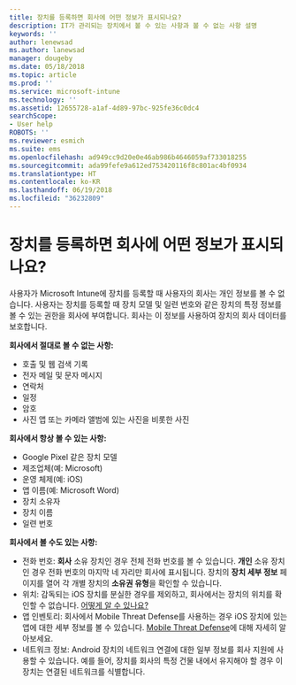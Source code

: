 ```yaml
---
title: 장치를 등록하면 회사에 어떤 정보가 표시되나요?
description: IT가 관리되는 장치에서 볼 수 있는 사항과 볼 수 없는 사항 설명
keywords: ''
author: lenewsad
ms.author: lanewsad
manager: dougeby
ms.date: 05/18/2018
ms.topic: article
ms.prod: ''
ms.service: microsoft-intune
ms.technology: ''
ms.assetid: 12655728-a1af-4d89-97bc-925fe36c0dc4
searchScope:
- User help
ROBOTS: ''
ms.reviewer: esmich
ms.suite: ems
ms.openlocfilehash: ad949cc9d20e0e46ab986b4646059af733018255
ms.sourcegitcommit: ada99fefe9a612ed753420116f8c801ac4bf0934
ms.translationtype: HT
ms.contentlocale: ko-KR
ms.lasthandoff: 06/19/2018
ms.locfileid: "36232809"
---
```

# <a name="what-information-can-my-company-see-when-i-enroll-my-device"></a>장치를 등록하면 회사에 어떤 정보가 표시되나요?

사용자가 Microsoft Intune에 장치를 등록할 때 사용자의 회사는 개인 정보를 볼 수 없습니다. 사용자는 장치를 등록할 때 장치 모델 및 일련 번호와 같은 장치의 특정 정보를 볼 수 있는 권한을 회사에 부여합니다. 회사는 이 정보를 사용하여 장치의 회사 데이터를 보호합니다.

**회사에서 절대로 볼 수 없는 사항:**

- 호출 및 웹 검색 기록
- 전자 메일 및 문자 메시지
- 연락처
- 일정
-   암호
- 사진 앱 또는 카메라 앨범에 있는 사진을 비롯한 사진

**회사에서 항상 볼 수 있는 사항:**

- Google Pixel 같은 장치 모델
- 제조업체(예: Microsoft)
- 운영 체제(예: iOS)
- 앱 이름(예: Microsoft Word)
- 장치 소유자
- 장치 이름
- 일련 번호

**회사에서 볼 수도 있는 사항:**

-  전화 번호: **회사** 소유 장치인 경우 전체 전화 번호를 볼 수 있습니다. **개인** 소유 장치인 경우 전화 번호의 마지막 네 자리만 회사에 표시됩니다. 장치의 **장치 세부 정보** 페이지를 열어 각 개별 장치의 **소유권 유형**을 확인할 수 있습니다.
-  위치: 감독되는 iOS 장치를 분실한 경우를 제외하고, 회사에서는 장치의 위치를 확인할 수 없습니다. [어떻게 알 수 있나요?](https://go.microsoft.com/fwlink/?linkid=853816)
- 앱 인벤토리: 회사에서 Mobile Threat Defense를 사용하는 경우 iOS 장치에 있는 앱에 대한 세부 정보를 볼 수 있습니다. [Mobile Threat Defense](you-are-prompted-to-install-mtd-ios.md)에 대해 자세히 알아보세요.
- 네트워크 정보: Android 장치의 네트워크 연결에 대한 일부 정보를 회사 지원에 사용할 수 있습니다. 예를 들어, 장치를 회사의 특정 건물 내에서 유지해야 할 경우 이 장치는 연결된 네트워크를 식별합니다. 
